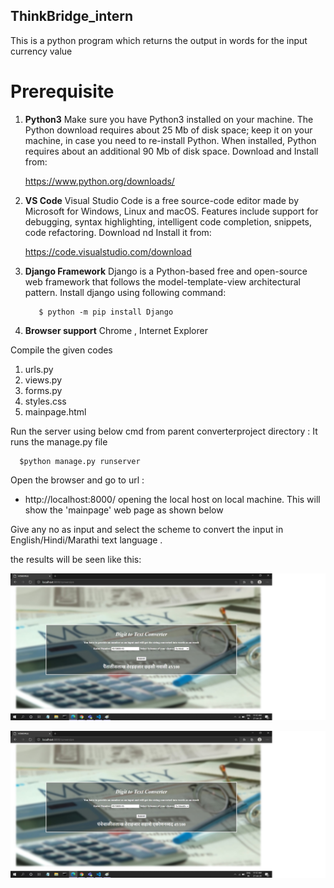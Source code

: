 ## ThinkBridge_intern

This is a python program which returns the output in words for the input currency value

# Prerequisite 
1. **Python3**
Make sure you have Python3 installed on your machine.
The Python download requires about 25 Mb of disk space; keep it on your machine, in case you need to re-install Python. When installed, Python requires about an additional 90 Mb of disk space.
Download and Install from:

      https://www.python.org/downloads/      


2. **VS Code**
Visual Studio Code is a free source-code editor made by Microsoft for Windows, Linux and macOS. Features include support for debugging, syntax highlighting, intelligent code completion, snippets, code refactoring.
Download nd Install it from:

      https://code.visualstudio.com/download

3. **Django Framework**
Django is a Python-based free and open-source web framework that follows the model-template-view architectural pattern.
Install django using following command:
  
          $ python -m pip install Django
  
4. **Browser support**
   Chrome , Internet Explorer

  
 Compile the given codes
 1. urls.py
 2. views.py
 3. forms.py
 4. styles.css
 5. mainpage.html
 
Run the server using below cmd from parent converterproject directory : It runs the manage.py file
   
      $python manage.py runserver

Open the browser and go to url : 
 - http://localhost:8000/    opening the local host on local machine. This will show the 'mainpage' web page as shown below
 
 Give any no as input and select the scheme to convert the input in English/Hindi/Marathi text language .
 
 the results will be seen like this:

![](to_hindi.jpg)

![](to_marathi.jpg)   
